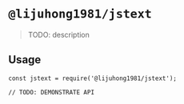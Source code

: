 # `@lijuhong1981/jstext`

> TODO: description

## Usage

```
const jstext = require('@lijuhong1981/jstext');

// TODO: DEMONSTRATE API
```
